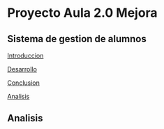 # Proyecto Aula 2.0 Mejora
## Sistema de gestion de alumnos
[Introduccion](#Introduccion)

[Desarrollo](#Desarrollo)

[Conclusion](#Conclusion)

[Analisis](#Analisis)

## Analisis

